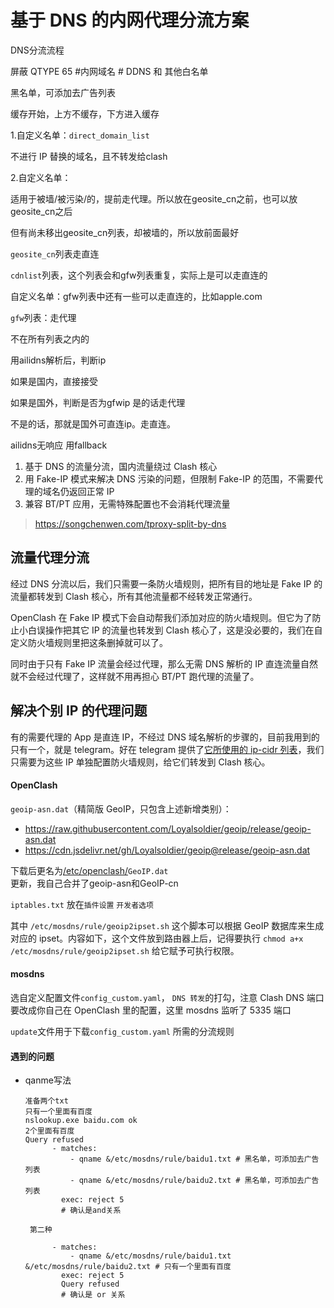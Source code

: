 # 基于 DNS 的内网代理分流方案

DNS分流流程

屏蔽 QTYPE 65 #内网域名 # DDNS 和 其他白名单

黑名单，可添加去广告列表 

缓存开始，上方不缓存，下方进入缓存

1.自定义名单：`direct_domain_list`

不进行 IP 替换的域名，且不转发给clash

2.自定义名单：

适用于被墙/被污染/的，提前走代理。所以放在geosite_cn之前，也可以放geosite_cn之后

但有尚未移出geosite_cn列表，却被墙的，所以放前面最好

`geosite_cn`列表走直连

`cdnlist`列表，这个列表会和gfw列表重复，实际上是可以走直连的

自定义名单：gfw列表中还有一些可以走直连的，比如apple.com 

`gfw`列表：走代理

不在所有列表之内的

用ailidns解析后，判断ip

如果是国内，直接接受

如果是国外，判断是否为gfwip 是的话走代理

不是的话，那就是国外可直连ip。走直连。

ailidns无响应 用fallback





1. 基于 DNS 的流量分流，国内流量绕过 Clash 核心
2. 用 Fake-IP 模式来解决 DNS 污染的问题，但限制 Fake-IP 的范围，不需要代理的域名仍返回正常 IP
3. 兼容 BT/PT 应用，无需特殊配置也不会消耗代理流量

> https://songchenwen.com/tproxy-split-by-dns

## 流量代理分流

经过 DNS 分流以后，我们只需要一条防火墙规则，把所有目的地址是 Fake IP 的流量都转发到 Clash 核心，所有其他流量都不经转发正常通行。

OpenClash 在 Fake IP 模式下会自动帮我们添加对应的防火墙规则。但它为了防止小白误操作把其它 IP 的流量也转发到 Clash 核心了，这是没必要的，我们在自定义防火墙规则里把这条删掉就可以了。

同时由于只有 Fake IP 流量会经过代理，那么无需 DNS 解析的 IP 直连流量自然就不会经过代理了，这样就不用再担心 BT/PT 跑代理的流量了。

## 解决个别 IP 的代理问题

有的需要代理的 App 是直连 IP，不经过 DNS 域名解析的步骤的，目前我用到的只有一个，就是 telegram。好在 telegram 提供了[它所使用的 ip-cidr 列表](https://core.telegram.org/resources/cidr.txt)，我们只需要为这些 IP 单独配置防火墙规则，给它们转发到 Clash 核心。

#### OpenClash



 `geoip-asn.dat`（精简版 GeoIP，只包含上述新增类别）：

- https://raw.githubusercontent.com/Loyalsoldier/geoip/release/geoip-asn.dat
- https://cdn.jsdelivr.net/gh/Loyalsoldier/geoip@release/geoip-asn.dat



下载后更名为<u>/etc/openclash/</u>`GeoIP.dat`<br/>
更新，我自己合并了geoip-asn和GeoIP-cn

`iptables.txt` 放在`插件设置` `开发者选项`

其中 `/etc/mosdns/rule/geoip2ipset.sh` 这个脚本可以根据 GeoIP 数据库来生成对应的 ipset。内容如下，这个文件放到路由器上后，记得要执行 `chmod a+x /etc/mosdns/rule/geoip2ipset.sh` 给它赋予可执行权限。

#### mosdns

选自定义配置文件`config_custom.yaml`， `DNS 转发`的打勾，注意 Clash DNS 端口要改成你自己在 OpenClash 里的配置，这里 mosdns 监听了 5335 端口

`update`文件用于下载`config_custom.yaml` 所需的分流规则



#### 遇到的问题

- qanme写法

  ```
  准备两个txt
  只有一个里面有百度
  nslookup.exe baidu.com ok
  2个里面有百度
  Query refused
        - matches:
            - qname &/etc/mosdns/rule/baidu1.txt # 黑名单，可添加去广告列表
            - qname &/etc/mosdns/rule/baidu2.txt # 黑名单，可添加去广告列表  
          exec: reject 5
          # 确认是and关系
          
   第二种
          
        - matches:
            - qname &/etc/mosdns/rule/baidu1.txt &/etc/mosdns/rule/baidu2.txt # 只有一个里面有百度
          exec: reject 5
          Query refused
          # 确认是 or 关系
  ```
  
  
